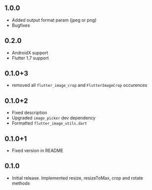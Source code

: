 ## 1.0.0

* Added output format param (jpeg or png)
* Bugfixes 

## 0.2.0

* AndroidX support
* Flutter 1.7 support

## 0.1.0+3

* removed all `flutter_image_crop` and `FlutterImageCrop` occurences

## 0.1.0+2

* Fixed description
* Upgraded `image_picker` dev dependency
* Formatted `flutter_image_utils.dart`

## 0.1.0+1

* Fixed version in README

## 0.1.0

* Initial release. Implemented resize, resizeToMax, crop and rotate methods
